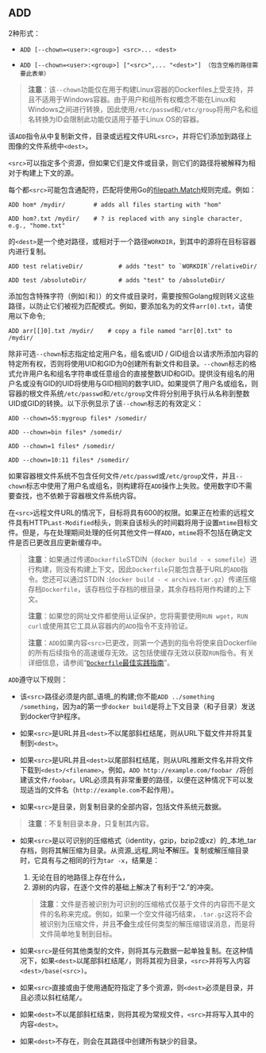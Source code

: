 ## ADD

2种形式：

* `ADD [--chown=<user>:<group>] <src>... <dest>`

* `ADD [--chown=<user>:<group>] ["<src>",... "<dest>"] （包含空格的路径需要此表单）`

> **注意**：该`--chown`功能仅在用于构建Linux容器的Dockerfiles上受支持，并且不适用于Windows容器。由于用户和组所有权概念不能在Linux和Windows之间进行转换，因此使用`/etc/passwd`和`/etc/group`将用户名和组名转换为ID会限制此功能仅适用于基于Linux OS的容器。

该`ADD`指令从中复制新文件，目录或远程文件URL`<src>`，并将它们添加到路径上图像的文件系统中`<dest>`。

`<src>`可以指定多个资源，但如果它们是文件或目录，则它们的路径将被解释为相对于构建上下文的源。

每个都`<src>`可能包含通配符，匹配将使用Go的[filepath.Match](http://golang.org/pkg/path/filepath#Match)规则完成。例如：

```
ADD hom* /mydir/        # adds all files starting with "hom"

ADD hom?.txt /mydir/    # ? is replaced with any single character, e.g., "home.txt"
```

的`<dest>`是一个绝对路径，或相对于一个路径`WORKDIR`，到其中的源将在目标容器内进行复制。

    ADD test relativeDir/          # adds "test" to `WORKDIR`/relativeDir/

    ADD test /absoluteDir/         # adds "test" to /absoluteDir/

添加包含特殊字符（例如`[`和`]`）的文件或目录时，需要按照Golang规则转义这些路径，以防止它们被视为匹配模式。例如，要添加名为的文件`arr[0].txt`，请使用以下命令;

```
ADD arr[[]0].txt /mydir/    # copy a file named "arr[0].txt" to /mydir/
```

除非可选`--chown`标志指定给定用户名，组名或UID / GID组合以请求所添加内容的特定所有权，否则将使用UID和GID为0创建所有新文件和目录。`--chown`标志的格式允许用户名和组名字符串或任意组合的直接整数UID和GID。提供没有组名的用户名或没有GID的UID将使用与GID相同的数字UID。如果提供了用户名或组名，则容器的根文件系统`/etc/passwd`和`/etc/group`文件将分别用于执行从名称到整数UID或GID的转换。以下示例显示了该`--chown`标志的有效定义：

```
ADD --chown=55:mygroup files* /somedir/

ADD --chown=bin files* /somedir/

ADD --chown=1 files* /somedir/

ADD --chown=10:11 files* /somedir/
```

如果容器根文件系统不包含任何文件`/etc/passwd`或`/etc/group`文件，并且`--chown`标志中使用了用户名或组名，则构建将在`ADD`操作上失败。使用数字ID不需要查找，也不依赖于容器根文件系统内容。

在`<src>`远程文件URL的情况下，目标将具有600的权限。如果正在检索的远程文件具有HTTP`Last-Modified`标头，则来自该标头的时间戳将用于设置`mtime`目标文件。但是，与在处理期间处理的任何其他文件一样`ADD`，`mtime`将不包括在确定文件是否已更改且应更新缓存中。

> **注意**：如果通过传递`Dockerfile`STDIN（`docker build - < somefile`）进行构建，则没有构建上下文，因此`Dockerfile`只能包含基于URL的`ADD`指令。您还可以通过STDIN :\(`docker build - < archive.tar.gz`）传递压缩存档`Dockerfile`，该存档位于存档的根目录，其余存档将用作构建的上下文。
>
> **注意**：如果您的网址文件都使用认证保护，您将需要使用`RUN wget`，`RUN curl`或使用其它工具从容器内的`ADD`指令不支持验证。
>
> **注意**：`ADD`如果内容`<src>`已更改，则第一个遇到的指令将使来自Dockerfile的所有后续指令的高速缓存无效。这包括使缓存无效以获取`RUN`指令。有关详细信息，请参阅“[`Dockerfile`最佳实践指南](https://docs.docker.com/engine/userguide/eng-image/dockerfile_best-practices/#/build-cache)”。

`ADD`遵守以下规则：

* 该`<src>`路径必须是内部_语境_的构建;你不能`ADD ../something /something`，因为a的第一步`docker build`是将上下文目录（和子目录）发送到docker守护程序。

* 如果`<src>`是URL并且`<dest>`不以尾部斜杠结尾，则从URL下载文件并将其复制到`<dest>`。

* 如果`<src>`是URL并且`<dest>`以尾部斜杠结尾，则从URL推断文件名并将文件下载到`<dest>/<filename>`。例如，`ADD http://example.com/foobar /`将创建该文件`/foobar`。URL必须具有非常重要的路径，以便在这种情况下可以发现适当的文件名（`http://example.com`不起作用）。

* 如果`<src>`是目录，则复制目录的全部内容，包括文件系统元数据。

> **注意**：不复制目录本身，只复制其内容。

* 如果`<src>`是以可识别的压缩格式（identity，gzip，bzip2或xz）的_本地\_tar存档，则将其解压缩为目录。从资源_远程\_网址**不**解压。复制或解压缩目录时，它具有与之相同的行为`tar -x`，结果是：

  1. 无论在目的地路径上存在什么，
  2. 源树的内容，在逐个文件的基础上解决了有利于“2.”的冲突。

  > **注意**：文件是否被识别为可识别的压缩格式仅基于文件的内容而不是文件的名称来完成。例如，如果一个空文件碰巧结束，`.tar.gz`这将不会被识别为压缩文件，并且**不会**生成任何类型的解压缩错误消息，而是将文件简单地复制到目标。

* 如果`<src>`是任何其他类型的文件，则将其与元数据一起单独复制。在这种情况下，如果`<dest>`以尾部斜杠结尾`/`，则将其视为目录，`<src>`并将写入内容`<dest>/base(<src>)`。

* 如果`<src>`直接或由于使用通配符指定了多个资源，则`<dest>`必须是目录，并且必须以斜杠结尾`/`。

* 如果`<dest>`不以尾部斜杠结束，则将其视为常规文件，`<src>`并将写入其中的内容`<dest>`。

* 如果`<dest>`不存在，则会在其路径中创建所有缺少的目录。



